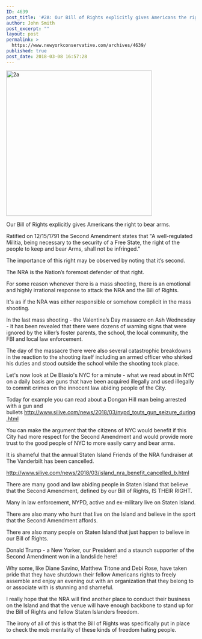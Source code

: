 ```yaml
---
ID: 4639
post_title: '#2A: Our Bill of Rights explicitly gives Americans the right to bear arms'
author: John Smith
post_excerpt: ""
layout: post
permalink: >
  https://www.newyorkconservative.com/archives/4639/
published: true
post_date: 2018-03-08 16:57:28
---
```

<a href="https://www.newyorkconservative.com/wp-content/uploads/2018/03/2A.jpg"><img class="alignnone wp-image-4640" src="https://www.newyorkconservative.com/wp-content/uploads/2018/03/2A.jpg" alt="2a" width="387" height="387" /></a>

Our Bill of Rights explicitly gives Americans the right to bear arms.

Ratified on 12/15/1791 the Second Amendment states that "A well-regulated Militia, being necessary to the security of a Free State, the right of the people to keep and bear Arms, shall not be infringed."

The importance of this right may be observed by noting that it’s second.

The NRA is the Nation’s foremost defender of that right.

For some reason whenever there is a mass shooting, there is an emotional and highly irrational response to attack the NRA and the Bill of Rights.

It's as if the NRA was either responsible or somehow complicit in the mass shooting.

In the last mass shooting - the Valentine’s Day massacre on Ash Wednesday - it has been revealed that there were dozens of warning signs that were ignored by the killer’s foster parents, the school, the local community, the FBI and local law enforcement.

The day of the massacre there were also several catastrophic breakdowns in the reaction to the shooting itself including an armed officer who shirked his duties and stood outside the school while the shooting took place.

Let's now look at De Blasio's NYC for a minute - what we read about in NYC on a daily basis are guns that have been acquired illegally and used illegally to commit crimes on the innocent law abiding people of the City.

Today for example you can read about a Dongan Hill man being arrested with a gun and bullets <a href="http://www.silive.com/news/2018/03/nypd_touts_gun_seizure_during.html">http://www.silive.com/news/2018/03/nypd_touts_gun_seizure_during.html</a>

You can make the argument that the citizens of NYC would benefit if this City had more respect for the Second Amendment and would provide more trust to the good people of NYC to more easily carry and bear arms.

It is shameful that the annual Staten Island Friends of the NRA fundraiser at The Vanderbilt has been cancelled.

<a href="http://www.silive.com/news/2018/03/island_nra_benefit_cancelled_b.html">http://www.silive.com/news/2018/03/island_nra_benefit_cancelled_b.html</a>

There are many good and law abiding people in Staten Island that believe that the Second Amendment, defined by our Bill of Rights, IS THEIR RIGHT.

Many in law enforcement, NYPD, active and ex-military live on Staten Island.

There are also many who hunt that live on the Island and believe in the sport that the Second Amendment affords.

There are also many people on Staten Island that just happen to believe in our Bill of Rights.

Donald Trump - a New Yorker, our President and a staunch supporter of the Second Amendment won in a landslide here!

Why some, like Diane Savino, Matthew Titone and Debi Rose, have taken pride that they have shutdown their fellow Americans rights to freely assemble and enjoy an evening out with an organization that they belong to or associate with is stunning and shameful.

I really hope that the NRA will find another place to conduct their business on the Island and that the venue will have enough backbone to stand up for the Bill of Rights and fellow Staten Islanders freedom.

The irony of all of this is that the Bill of Rights was specifically put in place to check the mob mentality of these kinds of freedom hating people.